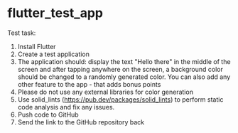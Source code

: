 # flutter_test_app

Test task:
1. Install Flutter
2. Create a test application
3. The application should: display the text "Hello there" in the middle of the screen and after 
   tapping anywhere on the screen, a background color should be changed to a randomly generated color. You can also add any other feature to the app - that adds bonus points
4. Please do not use any external libraries for color generation
5. Use solid_lints (https://pub.dev/packages/solid_lints) to perform static code analysis and fix 
   any issues.
6. Push code to GitHub
7. Send the link to the GitHub repository back
